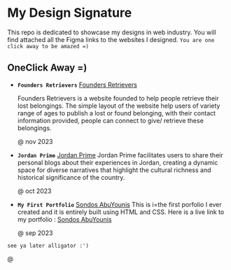 # My Design Signature

This repo is dedicated to showcase my designs in web industry. You will find attached all the Figma links to the websites I designed.
`You are one click away to be amazed =) `

##  OneClick Away =) 

- **`Founders Retrievers`** [Founders Retrievers](https://www.figma.com/file/dmEdccUWNsdUszUY0XAdZd/Founders-Retrievers?type=design&node-id=0%3A1&mode=design&t=LHFLjur4drsmzWvR-1)
  
  Founders Retrievers is a website founded to help people retrieve their lost belongings. The simple layout of the website help users of variety range of ages to publish a lost or found belonging, with their contact information provided, people can connect to give/ retrieve these belongings.

  @ nov 2023
  
- **`Jordan Prime`** [Jordan Prime](https://www.figma.com/file/EgahtNXDZQzH3zSu4elM8W/Jordan-Prime?type=design&node-id=0%3A1&mode=design&t=9J1mtrBnuSEs4bMS-1)
  Jordan Prime facilitates users to share their personal blogs about their experiences in Jordan, creating a dynamic space for diverse narratives that highlight the cultural richness and historical significance of the country.

  @ oct 2023
  
- **`My First Portfolio`** [Sondos AbuYounis](https://www.figma.com/file/0xaWMhNipx8pQS1dBK2lhw/portFolio?type=design&node-id=1%3A102&mode=design&t=iR7tbkrjHvbCZ6fj-1)
  This is i=the first porfolio I ever created and it is entirely built using HTML and CSS.
  Here is a live link to my portfolio : [Sondos AbuYounis](https://sondosabuyounis.github.io/myFirstPortFolio/)

  @ sep 2023

 ` see ya later alligator :') `






@ 
